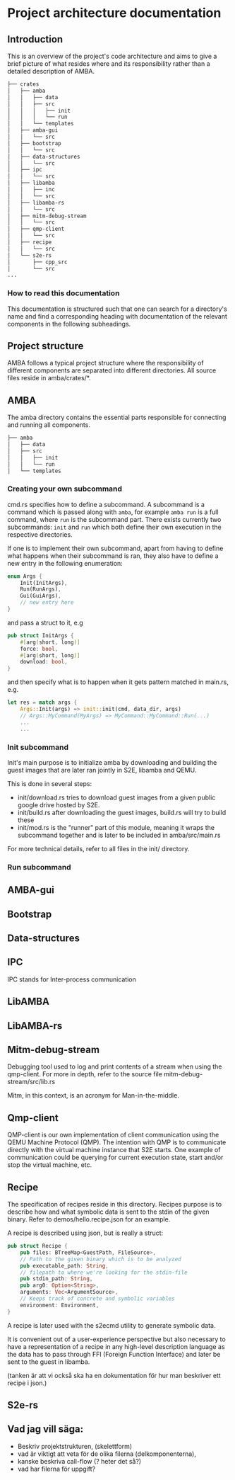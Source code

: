 # Project architecture documentation

## Introduction

This is an overview of the project's code architecture and aims to give a brief
picture of what resides where and its responsibility rather than a detailed
description of AMBA. 

```md
├── crates
│   ├── amba
│   │   ├── data
│   │   ├── src
│   │   │   ├── init
│   │   │   └── run
│   │   └── templates
│   ├── amba-gui
│   │   └── src
│   ├── bootstrap
│   │   └── src
│   ├── data-structures
│   │   └── src
│   ├── ipc
│   │   └── src
│   ├── libamba
│   │   ├── inc
│   │   └── src
│   ├── libamba-rs
│   │   └── src
│   ├── mitm-debug-stream
│   │   └── src
│   ├── qmp-client
│   │   └── src
│   ├── recipe
│   │   └── src
│   └── s2e-rs
│       ├── cpp_src
│       └── src
... 
```

### How to read this documentation

This documentation is structured such that one can search for a directory's name
and find a corresponding heading with documentation of the relevant components
in the following subheadings. 

## Project structure
AMBA follows a typical project structure where the responsibility of different
components are separated into different directories. All source files reside in
amba/crates/*. 

## AMBA
The amba directory contains the essential parts responsible for connecting and
running all components.

```md
├── amba
│   ├── data
│   ├── src
│   │   ├── init
│   │   └── run
│   └── templates
```

### Creating your own subcommand

cmd.rs specifies how to define a subcommand. A subcommand is a command which is
passed along with `amba`, for example `amba run` is a full command, where `run`
is the subcommand part. There exists currently two subcommands: `init` and `run`
which both define their own execution in the respective directories. 

If one is to implement their own subcommand, apart from having to define what
happens when their subcommand is ran, they also have to define a new entry in
the following enumeration: 

```rust
enum Args {
	Init(InitArgs),
	Run(RunArgs),
	Gui(GuiArgs),
    // new entry here
} 
```

and pass a struct to it, e.g

```rust
pub struct InitArgs {
	#[arg(short, long)]
	force: bool,
	#[arg(short, long)]
	download: bool,
}
```

and then specify what is to happen when it gets pattern matched in main.rs, e.g.

```rust
let res = match args {
    Args::Init(args) => init::init(cmd, data_dir, args)
    // Args::MyCommand(MyArgs) => MyCommand::MyCommand::Run(...)
    ...
    ...
```

### Init subcommand
Init's main purpose is to initialize amba by downloading and building the guest
images that are later ran jointly in S2E, libamba and QEMU.

This is done in several steps:

- init/download.rs tries to download guest images from a given public google drive
    hosted by S2E.
- init/build.rs  after downloading the guest images, build.rs will try to build
    these 
- init/mod.rs is the "runner" part of this module, meaning it wraps the
    subcommand together and is later to be included in amba/src/main.rs

For more technical details, refer to all files in the init/ directory.

### Run subcommand



## AMBA-gui 

## Bootstrap

## Data-structures

## IPC
IPC stands for Inter-process communication

## LibAMBA

## LibAMBA-rs

## Mitm-debug-stream
Debugging tool used to log and print contents of a stream when using the
qmp-client. For more in depth, refer to the source file
mitm-debug-stream/src/lib.rs

Mitm, in this context, is an acronym for Man-in-the-middle.

## Qmp-client

QMP-client is our own implementation of client communication using the QEMU
Machine Protocol (QMP). The intention with QMP is to communicate directly with
the virtual machine instance that S2E starts. One example of communication could
be querying for current execution state, start and/or stop the virtual machine,
etc. 

## Recipe
The specification of recipes reside in this directory. 
Recipes purpose is to describe how and what symbolic data is sent to the stdin of the given
binary. Refer to demos/hello.recipe.json for an example. 

A recipe is described using json, but is really a struct:

```rust
pub struct Recipe {
	pub files: BTreeMap<GuestPath, FileSource>,
    // Path to the given binary which is to be analyzed
	pub executable_path: String,
    // filepath to where we're looking for the stdin-file
	pub stdin_path: String,
	pub arg0: Option<String>,
	arguments: Vec<ArgumentSource>,
    // Keeps track of concrete and symbolic variables
	environment: Environment,
}
```

A recipe is later used with the s2ecmd utility to generate symbolic data.

It is convenient out of a user-experience perspective but also necessary to
have a representation of a recipe in any high-level description language as the
data has to pass through FFI (Foreign Function Interface) and later be sent to
the guest in libamba. 

(tanken är att vi också ska ha en dokumentation för hur man beskriver ett recipe
i json.)


## S2e-rs


## Vad jag vill säga:
- Beskriv projektstrukturen, (skelettform)
- vad är viktigt att veta för de olika filerna (delkomponenterna),
- kanske beskriva call-flow (? heter det så?)
- vad har filerna för uppgift? 
